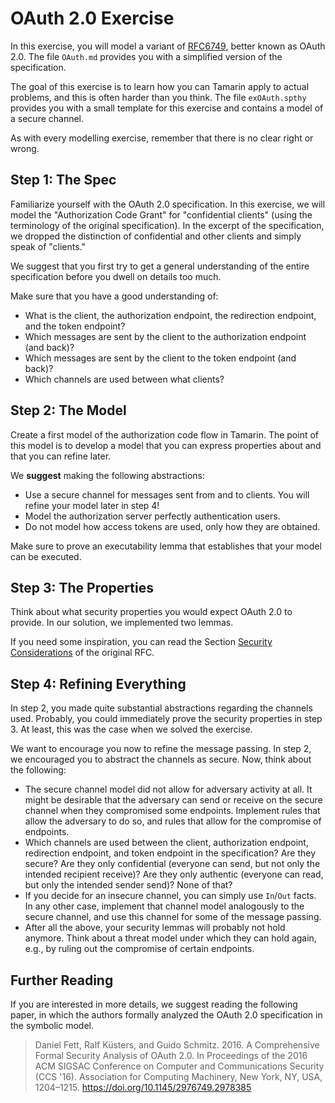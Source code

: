 # OAuth 2.0 Exercise

In this exercise, you will model a variant of [RFC6749](https://www.rfc-editor.org/rfc/rfc6749), better known as OAuth 2.0.
The file `OAuth.md` provides you with a simplified version of the specification.

The goal of this exercise is to learn how you can Tamarin apply to actual problems, and this is often harder than you think.
The file `exOAuth.spthy` provides you with a small template for this exercise and contains a model of a secure channel.

As with every modelling exercise, remember that there is no clear right or wrong.

## Step 1: The Spec

Familiarize yourself with the OAuth 2.0 specification.
In this exercise, we will model the "Authorization Code Grant" for "confidential clients" (using the terminology of the original specification).
In the excerpt of the specification, we dropped the distinction of confidential and other clients and simply speak of "clients."

We suggest that you first try to get a general understanding of the entire specification before you dwell on details too much.

Make sure that you have a good understanding of:

- What is the client, the authorization endpoint, the redirection endpoint, and the token endpoint?
- Which messages are sent by the client to the authorization endpoint (and back)?
- Which messages are sent by the client to the token endpoint (and back)?
- Which channels are used between what clients?

## Step 2: The Model

Create a first model of the authorization code flow in Tamarin.
The point of this model is to develop a model that you can express properties about and that you can refine later.

We **suggest** making the following abstractions:

- Use a secure channel for messages sent from and to clients.
You will refine your model later in step 4!
- Model the authorization server perfectly authentication users.
- Do not model how access tokens are used, only how they are obtained.

Make sure to prove an executability lemma that establishes that your model can be executed.

## Step 3: The Properties

Think about what security properties you would expect OAuth 2.0 to provide.
In our solution, we implemented two lemmas.

If you need some inspiration, you can read the Section [Security Considerations](https://www.rfc-editor.org/rfc/rfc6749#section-10) of the original RFC.

## Step 4: Refining Everything

In step 2, you made quite substantial abstractions regarding the channels used.
Probably, you could immediately prove the security properties in step 3.
At least, this was the case when we solved the exercise.

We want to encourage you now to refine the message passing.
In step 2, we encouraged you to abstract the channels as secure.
Now, think about the following:

- The secure channel model did not allow for adversary activity at all.
It might be desirable that the adversary can send or receive on the secure channel when they compromised some endpoints.
Implement rules that allow the adversary to do so, and rules that allow for the compromise of endpoints.
- Which channels are used between the client, authorization endpoint, redirection endpoint, and token endpoint in the specification?
Are they secure?
Are they only confidential (everyone can send, but not only the intended recipient receive)?
Are they only authentic (everyone can read, but only the intended sender send)?
None of that?
- If you decide for an insecure channel, you can simply use `In`/`Out` facts.
In any other case, implement that channel model analogously to the secure channel, and use this channel for some of the message passing.
- After all the above, your security lemmas will probably not hold anymore.
Think about a threat model under which they can hold again, e.g., by ruling out the compromise of certain endpoints.

## Further Reading

If you are interested in more details, we suggest reading the following paper, in which the authors formally analyzed the OAuth 2.0 specification in the symbolic model.

> Daniel Fett, Ralf Küsters, and Guido Schmitz. 2016. A Comprehensive Formal Security Analysis of OAuth 2.0. In Proceedings of the 2016 ACM SIGSAC Conference on Computer and Communications Security (CCS '16). Association for Computing Machinery, New York, NY, USA, 1204–1215. https://doi.org/10.1145/2976749.2978385
